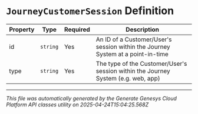 # `JourneyCustomerSession` Definition

| Property | Type | Required | Description |
|----------|------|----------|-------------|
| id | `string` | Yes | An ID of a Customer/User's session within the Journey System at a point-in-time |
| type | `string` | Yes | The type of the Customer/User's session within the Journey System (e.g. web, app) |

---

*This file was automatically generated by the Generate Genesys Cloud Platform API classes utility on 2025-04-24T15:04:25.568Z*